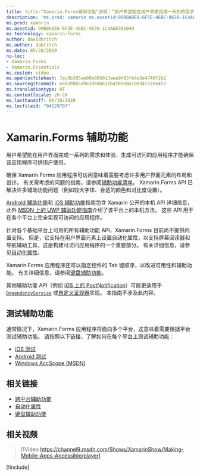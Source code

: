 ```yaml
---
title: title:"Xamarin.Forms辅助功能”说明：“用户希望能在用户界面完成一系列的需求和体验，生成可访问的应用程序才能确保该应用程序可供用户使用。”
description: 'ms.prod: xamarin ms.assetid:99B8A8E8-6F5E-46BC-9639-1C4A6D301049 ms.technology: xamarin-forms author: davidbritch ms.author: dabritch ms.date:2019/05/28 no-loc: [Xamarin.Forms, Xamarin.Essentials] ms.custom: video'
ms.prod: xamarin
ms.assetid: 99B8A8E8-6F5E-46BC-9639-1C4A6D301049
ms.technology: xamarin-forms
author: davidbritch
ms.author: dabritch
ms.date: 05/28/2019
no-loc:
- Xamarin.Forms
- Xamarin.Essentials
ms.custom: video
ms.openlocfilehash: 7ac8b305ae09e005013aea9f83fb4a3e4740f2b2
ms.sourcegitcommit: ea9269b5d9e3d68b61bb428560a10034117ee457
ms.translationtype: HT
ms.contentlocale: zh-CN
ms.lasthandoff: 06/10/2020
ms.locfileid: "84129787"
---
```

# <a name="xamarinforms-accessibility"></a>Xamarin.Forms 辅助功能

用户希望能在用户界面完成一系列的需求和体验，生成可访问的应用程序才能确保该应用程序可供用户使用。

确保 Xamarin.Forms 应用程序可访问意味着需要考虑许多用户界面元素的布局和设计。 有关需考虑的问题的指南，请参阅[辅助功能清单](~/cross-platform/app-fundamentals/accessibility.md)。 Xamarin.Forms API 已解决许多辅助功能问题（例如较大字体、合适的颜色和对比度设置）。

[Android 辅助功能](~/android/app-fundamentals/accessibility.md)和 [iOS 辅助功能](~/ios/app-fundamentals/accessibility.md)指南包含 Xamarin 公开的本机 API 详细信息，此外 [MSDN 上的 UWP 辅助功能指南](https://msdn.microsoft.com/windows/uwp/accessibility/basic-accessibility-information)介绍了该平台上的本机方法。 这些 API 用于在各个平台上完全实现可访问的应用程序。

针对各个基础平台上可用的所有辅助功能 API，Xamarin.Forms 目前尚不提供内置支持。 但是，它支持在用户界面元素上设置自动化属性，以支持屏幕阅读器和导航辅助工具，这是构建可访问应用程序的一个重要部分。 有关详细信息，请参见[自动化属性](~/xamarin-forms/app-fundamentals/accessibility/automation-properties.md)。

Xamarin.Forms 应用程序还可以指定控件的 Tab 键顺序，以改进可用性和辅助功能。 有关详细信息，请参阅[键盘辅助功能](~/xamarin-forms/app-fundamentals/accessibility/keyboard.md)。

其他辅助功能 API（例如 [iOS 上的 PostNotification](~/ios/app-fundamentals/accessibility.md)）可能更适用于 [`DependencyService`](~/xamarin-forms/app-fundamentals/dependency-service/index.md) 或[自定义呈现器](~/xamarin-forms/app-fundamentals/custom-renderer/index.md)实现。 本指南不涉及此内容。

## <a name="testing-accessibility"></a>测试辅助功能

通常情况下，Xamarin.Forms 应用程序将面向多个平台，这意味着需要根据平台测试辅助功能。 请按照以下链接，了解如何在每个平台上测试辅助功能：

- [iOS 测试](~/ios/app-fundamentals/accessibility.md)
- [Android 测试](~/android/app-fundamentals/accessibility.md)
- [Windows AccScope (MSDN)](https://msdn.microsoft.com/library/windows/desktop/dn433239)

## <a name="related-links"></a>相关链接

- [跨平台辅助功能](~/cross-platform/app-fundamentals/accessibility.md)
- [自动化属性](~/xamarin-forms/app-fundamentals/accessibility/automation-properties.md)
- [键盘辅助功能](~/xamarin-forms/app-fundamentals/accessibility/keyboard.md)

## <a name="related-video"></a>相关视频

> [!Video https://channel9.msdn.com/Shows/XamarinShow/Making-Mobile-Apps-Accessible/player]

[!include[](~/essentials/includes/xamarin-show-essentials.md)]
